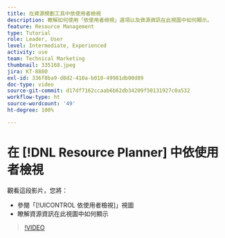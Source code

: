 ```yaml
---
title: 在資源規劃工具中依使用者檢視
description: 瞭解如何使用「依使用者檢視」選項以及資源資訊在此視圖中如何顯示。
feature: Resource Management
type: Tutorial
role: Leader, User
level: Intermediate, Experienced
activity: use
team: Technical Marketing
thumbnail: 335168.jpeg
jira: KT-8880
exl-id: 336f8ba9-d8d2-410a-b010-49981db00d89
doc-type: video
source-git-commit: d17df7162ccaab6b62db34209f50131927c0a532
workflow-type: ht
source-wordcount: '49'
ht-degree: 100%

---
```


# 在 [!DNL Resource Planner] 中依使用者檢視

觀看這段影片，您將：

* 參閱「[!UICONTROL 依使用者檢視]」視圖
* 瞭解資源資訊在此視圖中如何顯示


>[!VIDEO](https://video.tv.adobe.com/v/335168/?quality=12&learn=on&enablevpops)

